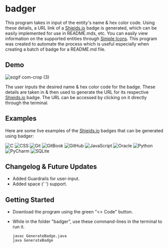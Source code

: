 # badger
This program takes in input of the entity's name & hex color code. Using these details, a URL link of a [Shieids.io](https://shields.io/) badge is generated, which can be easily implemented for use in README.mds, etc. You can easily view information on the supported entities through [Simple Icons](https://simpleicons.org/). This program was created to automate the process which is useful especially when creating a batch of badge for a README.md file.

## Demo

![ezgif com-crop (3)](https://user-images.githubusercontent.com/119602009/229792736-f9f551c6-ef98-43fb-83c0-b018b16072db.gif)


The user inputs the desired name & hex color code for the badge. These details are taken in & then used to generate the URL for its respective [Shieids.io](https://shields.io/) badge. The URL can be accessed by clicking on it directly through the terminal.

## Examples
Here are some live examples of the [Shieids.io](https://shields.io/) badges that can be generated using badger:

![C](https://img.shields.io/badge/-C-A8B9CC?logo=C&logoColor=white&style=flat)
![CSS](https://img.shields.io/badge/-CSS-1572B6?logo=CSS3&logoColor=white&style=flat)
![Git](https://img.shields.io/badge/-Git-F05032?logo=Git&logoColor=white&style=flat)
![GitBook](https://img.shields.io/badge/-GitBook-3884FF?logo=GitBook&logoColor=white&style=flat)
![GitHub](https://img.shields.io/badge/-GitHub-181717?logo=GitHub&logoColor=white&style=flat)
![JavaScript](https://img.shields.io/badge/-JavaScript-F7DF1E?logo=JavaScript&logoColor=323330&style=flat)
![Oracle](https://img.shields.io/badge/-Oracle-F80000?logo=Oracle&logoColor=white&style=flat)
![Python](https://img.shields.io/badge/-Python-3776AB?logo=Python&logoColor=white&style=flat)
![PyCharm](https://img.shields.io/badge/-PyCharm-1ca46c?logo=PyCharm&logoColor=white&style=flat)
![SQLite](https://img.shields.io/badge/-SQLite-003B57?logo=SQLite&logoColor=white&style=flat)


## Changelog & Future Updates
* Added Guardrails for user-input.
* Added space (' ') support.

## Getting Started
* Download the program using the green "<> Code" button.

* While in the folder "badger", use these command-lines in the terminal to run it.

  ```
  javac GenerateBadge.java
  java GenerateBadge
  ```
